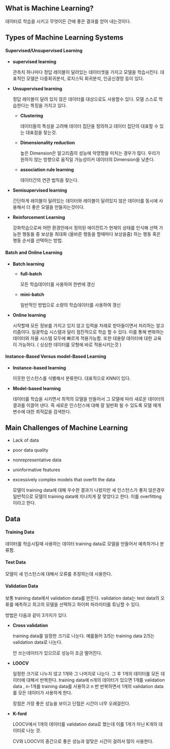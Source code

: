 ## What is Machine Learning?

데이터로 학습을 시키고 무엇이든 간에 좋은 결과를 얻어 내는것이다.

## Types of Machine Learning Systems

#### Supervised/Unsupervised Learning

* **supervised learning**

	관측치 하나마다 정답 레이블이 달려있는 데이터셋을 가지고 모델을 학습시킨다. 대표적인 모델은 다중회귀분석, 로지스틱 회귀분석, 인공신경망 등이 있다.
	
* **Unsupervised learning**

	정답 레이블이 달려 있지 않은 데이터를 대상으로도 사용할수 있다. 모델 스스로 학습한다는 특징을 가지고 있다. 
	* **Clustering**

		데이터들의 특성을 고려해 데이터 집단을 정의하고 데이터 집단의 대표할 수 있는 대표점을 찾는것.
		
	* **Dimensionality reduction**

		높은 Dimension은 알고리즘의 성능에 악영향을 미치는 경우가 많다. 우리가 원하지 않는 방향으로 움직일 가능성이커 데이터의 Dimension을 낮춘다.
		
	* **association rule learning**

		데이터간의 연관 법칙을 찾는다.
	
* **Semisupervised learning**

	간단하게 레이블이 달려있는 데이터와 레이블이 달려있지 않은 데이터를 동시에 사용해서 더 좋은 모델을 만들자는것이다. 
	
* **Reinforcement Learning**

	강화학습으로써 어떤 환경안에서 정의된 에이전트가 현재의 상태를 인식해 선택 가능한 행동들 중 보상을 최대화 (올바른 행동을 할때마다 보상을줌) 하는 행동 혹은 행동 순서를 선택하는 방법. 

#### Batch and Online Learning

* **Batch learning**

	* **full-batch**  

		모든 학습데이터를 사용하여 한번에 갱신
		
	* **mini-batch**

		일반적인 방법으로 소량의 학습데이터를 사용하여 갱신
		
* **Online learning**

	시작할때 모든 정보를 가지고 있지 않고 입력을 차례로 받아들이면서 처리하는 알고리즘이다. 일괄학습 시스템과 달리 점진적으로 학습 할 수 있다. 이를 통해 변화하는 데이터와 자율 시스템 모두에 빠르게 적용가능함. 또한 대용량 데이터에 대한 교육이 가능하다. ( 싱싱한 데이터를 모형에 바로 적용시키는것 )

#### Instance-Based Versus model-Based Learning

* **Instance-based learning**

	이웃한 인스턴스를 식별해서 분류한다. 
	대표적으로 KNN이 있다.
	
* **Model-based learning**

	데이터를 학습을 시키면서 최적의 모델을 만들어서 그 모델에 따라 새로운 데이터의 결과를 이끌어 낸다. 즉 새로운 인스턴스에 대해 잘 일반화 될 수 있도록 모델 매개 변수에 대한 최적값을 검색한다.

## Main Challenges of Machine Learning

* Lack of data
* poor data quality
* nonrepresentative data
* uninformative features
* excessively complex models that overfit the data
	
	모델이 training data에 대해 우수한 결과가 나왔지만 새 인스턴스가 좋지 않은경우 일반적으로 모델이 training data에 지나치게 잘 맞았다고 한다. 이를 overfitting이라고 한다.
	
	
## Data

#### Training Data

데이터를 학습시킬때 사용하는 데이터 training data로 모델을 만들어서 예측하거나 분류함.
	
#### Test Data

모델이 새 인스턴스에 대해서 오류를 추정하는데 사용한다. 

#### Validation Data

보통 training data에서 validation data를 만든다. validation data는 test data의 오류를 예측하고 최고의 모델을 선택하고 하이퍼 파라미터를 튜닝할 수 있다.

방법은 다음과 같이 3가지가 있다.

* **Cross validation**

	training data를 일정한 크기로 나눈다. 예를들어 3/5는 training data 2/5는 validation data로 나눈다.
	
	안 쓰는데이터가 있으므로 성능이 조금 떨어진다.
	
* **LOOCV**

	일정한 크기로 나누지 않고 1개와 그 나머지로 나눈다. 그 후 1개의 데이터를 모든 데이터에 대해서 반복한다. training data에 n개의 데이터가 있으면 1개를 validation data , n-1개를 training data를 사용하고 n 번 반복하면서 1개의 validation data를 모든 데이터가 사용하게 한다. 
	
	장점은 가장 좋은 성능을 보이고 단점은 시간이 너무 오래걸린다.

* **K-ford**

	LOOCV에서 1개의 데이터를 validation data로 했는데 이를 1개가 아닌 K개의 데이터로 나눈 것.
	
	CV와 LOOCV의 중간으로 좋은 성능과 알맞은 시간이 걸려서 많이 사용한다.
	
	
	
